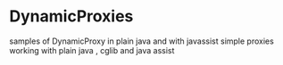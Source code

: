# DynamicProxies
samples of DynamicProxy in plain java and with javassist
simple proxies working with plain java , cglib and java assist


















